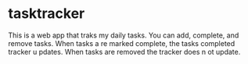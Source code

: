 # tasktracker

This is a web app that traks my daily tasks. You 
can add, complete, and remove tasks. When tasks a
re marked complete, the tasks completed tracker u
pdates. When tasks are removed the tracker does n
ot update. 
